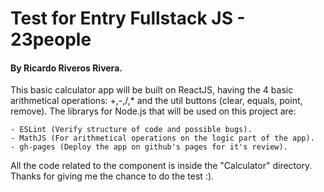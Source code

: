# Test for Entry Fullstack JS - 23people
#### By Ricardo Riveros Rivera.

This basic calculator app will be built on ReactJS, having the 4 basic arithmetical operations: +,-,/,* and the util buttons (clear, equals, point, remove). The librarys for Node.js that will be used on this project are:
```
- ESLint (Verify structure of code and possible bugs).
- MathJS (For arithmetical operations on the logic part of the app).
- gh-pages (Deploy the app on github's pages for it's review).
```
All the code related to the component is inside the "Calculator" directory.
Thanks for giving me the chance to do the test :).